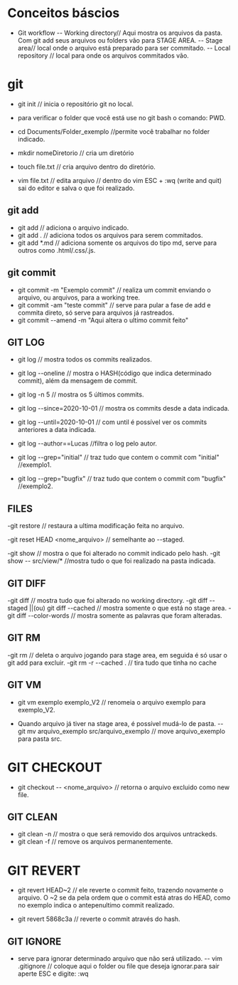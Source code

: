 # Conceitos báscios 
- Git workflow
-- Working directory// Aqui mostra os arquivos da pasta. Com git add seus arquivos ou folders vão para STAGE AREA.
  -- Stage area// local onde o arquivo está preparado para ser commitado. 
  -- Local repository // local para onde os arquivos commitados vão.

# git
- git init // inicia o repositório git no local.
- para verificar o folder que você está use no git bash o comando: PWD. 
- cd Documents/Folder_exemplo //permite você trabalhar no folder indicado.  

- mkdir nomeDiretorio // cria um diretório
- touch file.txt // cria arquivo dentro do diretório.
- vim file.txt // edita arquivo // dentro do vim ESC + :wq (write and quit) sai do editor e salva o que foi realizado.

## git add 

- git add <file> // adiciona o arquivo indicado. 
- git add . // adiciona todos os arquivos para serem commitados.
- git add *.md // adiciona somente os arquivos do tipo md, serve para outros como .html/.css/.js.

## git commit 
- git commit -m "Exemplo commit" // realiza um commit enviando o arquivo, ou arquivos, para a working tree.
- git commit -am "teste commit" // serve para pular a fase de add <file> e commita direto, só serve para arquivos já rastreados.
- git commit --amend -m "Aqui altera o ultimo commit feito" 


##  GIT LOG  
- git log // mostra todos os commits realizados.
- git log --oneline // mostra o HASH(código que indica determinado commit), além da mensagem de commit.

- git log -n 5 // mostra os 5 últimos commits. 
- git log --since=2020-10-01 // mostra os commits desde a data indicada. 
- git log --until=2020-10-01 // com until é possível ver os commits anteriores a data indicada.

- git log --author==Lucas //filtra o log pelo autor.

- git log --grep="initial" // traz tudo que contem o commit com "initial"  //exemplo1.
- git log --grep="bugfix" // traz tudo que contem o commit com "bugfix"  //exemplo2.

## FILES 
 
-git restore // restaura a ultima modificação feita no arquivo.

-git reset HEAD <nome_arquivo> // semelhante ao --staged.

-git show <hash> // mostra o que foi alterado no commit indicado pelo hash.
-git show <hash> -- src/view/* //mostra tudo o que foi realizado na pasta indicada.

## GIT DIFF  
-git diff // mostra tudo que foi alterado no working directory. 
-git diff --staged ||(ou) git diff --cached // mostra somente o que está no stage area.
-git diff --color-words // mostra somente as palavras que foram alteradas.

## GIT RM 
-git rm <arquivo> // deleta o arquivo jogando para stage area, em seguida é só usar o git add para excluir.
-git rm -r --cached . // tira tudo que tinha no cache
## GIT VM
- git vm exemplo exemplo_V2 // renomeia o arquivo exemplo para exemplo_V2.

- Quando arquivo já tiver na stage area, é possível mudá-lo de pasta. 
  -- git mv arquivo_exemplo src/arquivo_exemplo // move arquivo_exemplo para pasta src. 

# GIT CHECKOUT

- git checkout <HASH> -- <nome_arquivo>  // retorna o arquivo excluido como new file.

## GIT CLEAN

- git clean -n // mostra o que será removido dos arquivos untrackeds.
- git clean -f // remove os arquivos permanentemente.

# GIT REVERT 

- git revert HEAD~2 // ele reverte o commit feito, trazendo novamente o arquivo. O ~2 se da pela ordem que o commit está atras do HEAD, como no exemplo indica o antepenultimo commit realizado.

- git revert 5868c3a // reverte o commit através do hash.

## GIT IGNORE 

- serve para ignorar determinado arquivo que não será utilizado. 
  -- vim .gitignore // coloque aqui o folder ou file que deseja ignorar.para sair aperte ESC e digite: :wq












